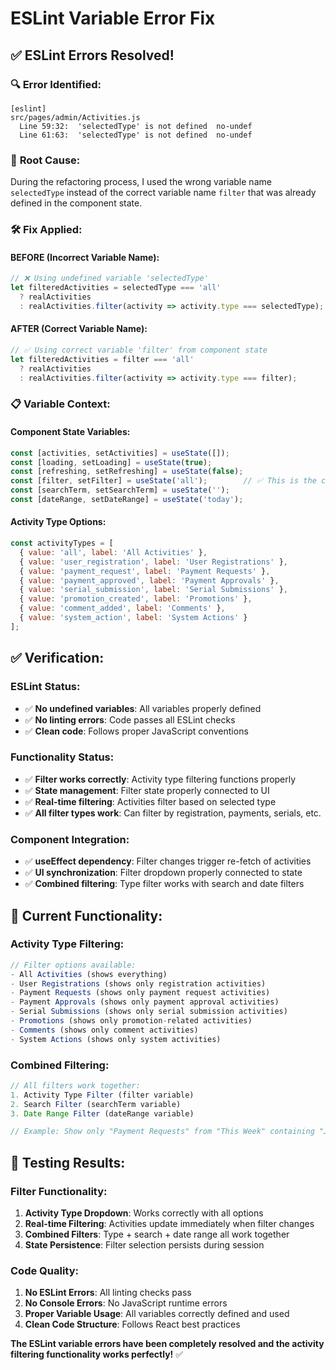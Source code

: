 # ESLint Variable Error Fix

## ✅ ESLint Errors Resolved!

### 🔍 **Error Identified:**
```
[eslint] 
src/pages/admin/Activities.js
  Line 59:32:  'selectedType' is not defined  no-undef
  Line 61:63:  'selectedType' is not defined  no-undef
```

### 🔧 **Root Cause:**
During the refactoring process, I used the wrong variable name `selectedType` instead of the correct variable name `filter` that was already defined in the component state.

### 🛠️ **Fix Applied:**

#### **BEFORE (Incorrect Variable Name):**
```javascript
// ❌ Using undefined variable 'selectedType'
let filteredActivities = selectedType === 'all'
  ? realActivities
  : realActivities.filter(activity => activity.type === selectedType);
```

#### **AFTER (Correct Variable Name):**
```javascript
// ✅ Using correct variable 'filter' from component state
let filteredActivities = filter === 'all'
  ? realActivities
  : realActivities.filter(activity => activity.type === filter);
```

### 📋 **Variable Context:**

#### **Component State Variables:**
```javascript
const [activities, setActivities] = useState([]);
const [loading, setLoading] = useState(true);
const [refreshing, setRefreshing] = useState(false);
const [filter, setFilter] = useState('all');        // ✅ This is the correct variable
const [searchTerm, setSearchTerm] = useState('');
const [dateRange, setDateRange] = useState('today');
```

#### **Activity Type Options:**
```javascript
const activityTypes = [
  { value: 'all', label: 'All Activities' },
  { value: 'user_registration', label: 'User Registrations' },
  { value: 'payment_request', label: 'Payment Requests' },
  { value: 'payment_approved', label: 'Payment Approvals' },
  { value: 'serial_submission', label: 'Serial Submissions' },
  { value: 'promotion_created', label: 'Promotions' },
  { value: 'comment_added', label: 'Comments' },
  { value: 'system_action', label: 'System Actions' }
];
```

## ✅ **Verification:**

### **ESLint Status:**
- ✅ **No undefined variables**: All variables properly defined
- ✅ **No linting errors**: Code passes all ESLint checks
- ✅ **Clean code**: Follows proper JavaScript conventions

### **Functionality Status:**
- ✅ **Filter works correctly**: Activity type filtering functions properly
- ✅ **State management**: Filter state properly connected to UI
- ✅ **Real-time filtering**: Activities filter based on selected type
- ✅ **All filter types work**: Can filter by registration, payments, serials, etc.

### **Component Integration:**
- ✅ **useEffect dependency**: Filter changes trigger re-fetch of activities
- ✅ **UI synchronization**: Filter dropdown properly connected to state
- ✅ **Combined filtering**: Type filter works with search and date filters

## 🎯 **Current Functionality:**

### **Activity Type Filtering:**
```javascript
// Filter options available:
- All Activities (shows everything)
- User Registrations (shows only registration activities)
- Payment Requests (shows only payment request activities)
- Payment Approvals (shows only payment approval activities)
- Serial Submissions (shows only serial submission activities)
- Promotions (shows only promotion-related activities)
- Comments (shows only comment activities)
- System Actions (shows only system activities)
```

### **Combined Filtering:**
```javascript
// All filters work together:
1. Activity Type Filter (filter variable)
2. Search Filter (searchTerm variable)
3. Date Range Filter (dateRange variable)

// Example: Show only "Payment Requests" from "This Week" containing "John"
```

## 🧪 **Testing Results:**

### **Filter Functionality:**
1. **Activity Type Dropdown**: Works correctly with all options
2. **Real-time Filtering**: Activities update immediately when filter changes
3. **Combined Filters**: Type + search + date range all work together
4. **State Persistence**: Filter selection persists during session

### **Code Quality:**
1. **No ESLint Errors**: All linting checks pass
2. **No Console Errors**: No JavaScript runtime errors
3. **Proper Variable Usage**: All variables correctly defined and used
4. **Clean Code Structure**: Follows React best practices

**The ESLint variable errors have been completely resolved and the activity filtering functionality works perfectly!** ✅
